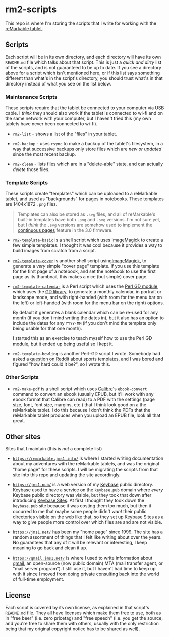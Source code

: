 # rm2-scripts

This repo is where I'm storing the scripts that I write for working with the [reMarkable tablet](https://remarkable.com/).

## Scripts

Each script will be in its own directory, and each directory will have its own `README.md` file which talks about that script. This is just a *quick and dirty* list of the scripts, and is not guaranteed to be up to date. If you see a directory above for a script which isn't mentioned here, or if this list says something different than what's in the script's directory, you should trust what's in that directory instead of what you see on the list below.

### Maintenance Scripts

These scripts require that the tablet be connected to your computer via USB cable. I *think* they should also work if the tablet is connected to wi-fi and on the same network with your computer, but I haven't tried this (my own tablets have never been connected to wi-fi).

* `rm2-list` - shows a list of the "files" in your tablet.

* `rm2-backup` - uses `rsync` to make a backup of the tablet's filesystem, in a way that successive backups only store files which are *new or updated* since the most recent backup.

* `rm2-clean` - lists files which are in a "delete-able" state, and can actually *delete* those files.

### Template Scripts

These scripts create "templates" which can be uploaded to a reMarkable tablet, and used as "backgrounds" for pages in notebooks. These templates are 1404x1872 `.png` files.

> Templates can also be stored as `.svg` files, and all of reMarkable's built-in templates have both `.png` and `.svg` versions. I'm not sure yet, but I *think* the `.svg` versions are somehow used to implement the [continuous pages](https://support.remarkable.com/s/article/How-to-use-continuous-pages) feature in the 3.0 firmware.

* [`rm2-template-basic`](rm2-template-basic/) is a shell script which uses [ImageMagick](https://imagemagick.org/) to create a few simple templates. I thought it was cool because it provides a way to build images from scratch from a script.

* [`rm2-template-cover`](rm2-template-cover/) is another shell script using[ImageMagick](https://imagemagick.org/), to generate a *very* simple "cover page" template. If you use this template for the first page of a notebook, and set the notebook to use the first page as its thumbnail, this makes a nice (but simple) cover page.

* [`rm2-template-calendar`](rm2-template-calendar/) is a Perl script which uses the [Perl GD module](https://metacpan.org/pod/GD), which uses the [GD library](https://libgd.github.io/), to generate a monthly calendar, in portrait or landscape mode, and with right-handed (with room for the menu bar on the left) or left-handed (with room for the menu bar on the right) options.

    By default it generates a blank calendar which can be re-used for any month (if you don't mind writing the dates in), but it also has an option to include the dates for any `YYYY-MM` (if you don't mind the template only being usable for that one month).

    I started this as an exercise to teach myself how to use the Perl GD module, but it ended up being useful so I kept it.

* `rm2-template-bowling` is another Perl-GD script I wrote. Somebody had asked a [question on Reddit](https://www.reddit.com/r/RemarkableTablet/comments/15l3a9p/screen_protector_and_templates/) about sports templates, and I was bored and figured "how hard could it be?", so I wrote this.

### Other Scripts

* `rm2-make-pdf` is a shell script which uses [Calibre](https://calibre-ebook.org/)'s `ebook-convert` command to convert an ebook (usually EPUB, but it'll work with any ebook format that Calibre can read) to a PDF with the settings (page size, font, font size, margins, etc.) that I think look good on a the reMarkable tablet. I do this because I don't think the PDFs that the reMarkable tablet produces when you upload an EPUB file, look all that great.

## Other sites

Sites that I maintain (this is *not* a complete list)

* [`https://remarkable.jms1.info/`](https://remarkable.jms1.info/) is where I started writing documentation about my adventures with the reMarkable tablets, and was the original "home page" for these scripts. I will be migrating the scripts from that site into this repo and updating the site accordingly.

* [`https://jms1.pub/`](https://jms1.pub/) is a web version of my [Keybase](https://keybase.io/) public directory. Keybase used to have a service on the `keybase.pub` domain where *every* Keybase public directory was visible, but they took that down after introducing [Keybase Sites](https://book.keybase.io/sites). At first I thought they took down the `keybase.pub` site because it was costing them too much, but then it occurred to me that maybe some people didn't *want* their public directories visible on the web like that, so they set up Keybase Sites as a way to give people more control over which files are and are not visible.

* [`https://jms1.net/`](https://jms1.net) has been my "home page" since 1999. The site has a random assortment of things that I felt like writing about over the years. No guarantees that any of it will be relevant or interesting, I keep meaning to go back and clean it up.

* [`https://qmail.jms1.net/`](https://qmail.jms1.net/) is where I used to write information about [qmail](https://cr.yp.to/qmail.html), an open-source (now public domain) MTA (mail transfer agent, or "mail server program"). I still use it, but I haven't had time to keep up with it since I moved from doing private consulting back into the world of full-time employment.

## License

Each script is covered by its own license, as explained in that script's `README.md` file. They all have licenses which make them free to use, both as in "free beer" (i.e. zero pricetag) and "free speech" (i.e. you get the source, and you're free to share them with others, usually with the only restriction being that my original copyright notice has to be shared as well).
